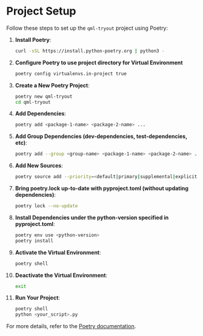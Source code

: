 # Project Setup

Follow these steps to set up the `qml-tryout` project using Poetry:

1. **Install Poetry**:
    ```sh
    curl -sSL https://install.python-poetry.org | python3 -
    ```

2. **Configure Poetry to use project directory for Virtual Environment**
    ```sh
    poetry config virtualenvs.in-project true
    ```

3. **Create a New Poetry Project**:
    ```sh
    poetry new qml-tryout
    cd qml-tryout
    ```

4. **Add Dependencies**:
    ```sh
    poetry add <package-1-name> <package-2-name> ...
    ```

5. **Add Group Dependencies (dev-dependencies, test-dependencies, etc)**:
    ```sh
    poetry add --group <group-name> <package-1-name> <package-2-name> ...
    ```

6. **Add New Sources**:
    ```sh
    poetry source add --priority=<default|primary|supplemental|explicit> <custom-source-name> <source-url>
    ```

7. **Bring poetry.lock up-to-date with pyproject.toml (without updating dependencies)**:
    ```sh
    poetry lock --no-update
    ```

7. **Install Dependencies under the python-version specified in pyproject.toml**:
    ```sh
    poetry env use <python-version>
    poetry install
    ```

8. **Activate the Virtual Environment**:
    ```sh
    poetry shell
    ```

9. **Deactivate the Virtual Environment**:
    ```sh
    exit
    ```

9. **Run Your Project**:
    ```sh
    poetry shell
    python <your_script>.py
    ```

For more details, refer to the [Poetry documentation](https://python-poetry.org/docs/).